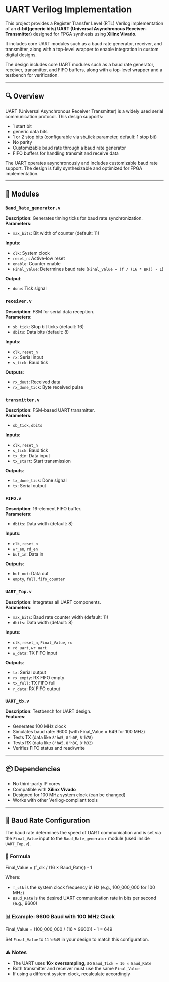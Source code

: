 # UART Verilog Implementation

This project provides a Register Transfer Level (RTL) Verilog implementation of an **d-bit(generic bits) UART (Universal Asynchronous Receiver-Transmitter)** designed for FPGA synthesis using **Xilinx Vivado**.

It includes core UART modules such as a baud rate generator, receiver, and transmitter, along with a top-level wrapper to enable integration in custom digital designs.

The design includes core UART modules such as a baud rate generator, receiver, transmitter, and FIFO buffers, along with a top-level wrapper and a testbench for verification.

---

## 🔍 Overview

UART (Universal Asynchronous Receiver Transmitter) is a widely used serial communication protocol. This design supports:

- 1 start bit
- generic data bits
- 1 or 2 stop bits (configurable via sb_tick parameter, default: 1 stop bit)
- No parity
- Customizable baud rate through a baud rate generator
- FIFO buffers for handling transmit and receive data

The UART operates asynchronously and includes customizable baud rate support.
The design is fully synthesizable and optimized for FPGA implementation.

---

## 🧩 Modules

### `Baud_Rate_generator.v`
**Description**: Generates timing ticks for baud rate synchronization.  
**Parameters**:
- `max_bits`: Bit width of counter (default: 11)

**Inputs**:
- `clk`: System clock  
- `reset_n`: Active-low reset  
- `enable`: Counter enable  
- `Final_Value`: Determines baud rate (`Final_Value = (f / (16 * BR)) - 1`)  

**Output**:
- `done`: Tick signal

### `receiver.v`
**Description**: FSM for serial data reception.  
**Parameters**:
- `sb_tick`: Stop bit ticks (default: 16)  
- `dbits`: Data bits (default: 8)

**Inputs**:
- `clk`, `reset_n`  
- `rx`: Serial input  
- `s_tick`: Baud tick  

**Outputs**:
- `rx_dout`: Received data  
- `rx_done_tick`: Byte received pulse

### `transmitter.v`
**Description**: FSM-based UART transmitter.  
**Parameters**:
- `sb_tick`, `dbits`

**Inputs**:
- `clk`, `reset_n`  
- `s_tick`: Baud tick  
- `tx_din`: Data input  
- `tx_start`: Start transmission

**Outputs**:
- `tx_done_tick`: Done signal  
- `tx`: Serial output

### `FIFO.v`
**Description**: 16-element FIFO buffer.  
**Parameters**:
- `dbits`: Data width (default: 8)

**Inputs**:
- `clk`, `reset_n`  
- `wr_en`, `rd_en`  
- `buf_in`: Data in

**Outputs**:
- `buf_out`: Data out  
- `empty`, `full`, `fifo_counter`

### `UART_Top.v`

**Description**: Integrates all UART components.  
**Parameters**:
- `max_bits`: Baud rate counter width (default: 11)  
- `dbits`: Data width (default: 8)

**Inputs**:
- `clk`, `reset_n`, `Final_Value`, `rx`  
- `rd_uart`, `wr_uart`  
- `w_data`: TX FIFO input

**Outputs**:
- `tx`: Serial output  
- `rx_empty`: RX FIFO empty  
- `tx_full`: TX FIFO full  
- `r_data`: RX FIFO output

### `UART_tb.v`

**Description**: Testbench for UART design.  
**Features**:
- Generates 100 MHz clock  
- Simulates baud rate: 9600 (with Final_Value = 649 for 100 MHz)  
- Tests TX (data like `8'hA5`, `8'h0F`, `8'h78`)  
- Tests RX (data like `8'hA5`, `8'h3C`, `8'h32`)  
- Verifies FIFO status and read/write

---

## 📦 Dependencies

- No third-party IP cores
- Compatible with **Xilinx Vivado**
- Designed for 100 MHz system clock (can be changed)
- Works with other Verilog-compliant tools
  
---

## 🔢 Baud Rate Configuration

The baud rate determines the speed of UART communication and is set via the `Final_Value` input to the `Baud_Rate_generator` module (used inside `UART_Top.v`).

### 📐 Formula

Final_Value = (f_clk / (16 × Baud_Rate)) - 1


Where:
- `f_clk` is the system clock frequency in Hz (e.g., 100_000_000 for 100 MHz)
- `Baud_Rate` is the desired UART communication rate in bits per second (e.g., 9600)

### 📊 Example: 9600 Baud with 100 MHz Clock

Final_Value = (100_000_000 / (16 × 9600)) - 1 = 649


Set `Final_Value` to `11'd649` in your design to match this configuration.

### ⚠️ Notes

- The UART uses **16× oversampling**, so `Baud_Tick = 16 × Baud_Rate`
- Both transmitter and receiver must use the same `Final_Value`
- If using a different system clock, recalculate accordingly







